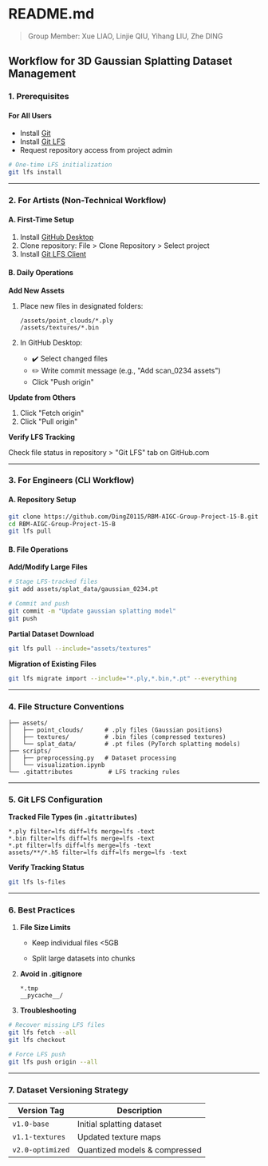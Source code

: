 # README.md

> Group Member: Xue LIAO, Linjie QIU, Yihang LIU, Zhe DING

## Workflow for 3D Gaussian Splatting Dataset Management

### 1. Prerequisites
#### For All Users
- Install [Git](https://git-scm.com/)
- Install [Git LFS](https://git-lfs.com/)
- Request repository access from project admin

```bash
# One-time LFS initialization
git lfs install
```

---

### 2. For Artists (Non-Technical Workflow)
#### A. First-Time Setup
1. Install [GitHub Desktop](https://desktop.github.com/)
2. Clone repository: File > Clone Repository > Select project
3. Install [Git LFS Client](https://git-lfs.com/)

#### B. Daily Operations
**Add New Assets**

1. Place new files in designated folders:
   ```
   /assets/point_clouds/*.ply
   /assets/textures/*.bin
   ```
2. In GitHub Desktop:

   - ✔️ Select changed files
   - ✏️ Write commit message (e.g., "Add scan_0234 assets")
   - Click "Push origin"


**Update from Others**

1. Click "Fetch origin"
2. Click "Pull origin"

**Verify LFS Tracking**

Check file status in repository > "Git LFS" tab on GitHub.com

---

### 3. For Engineers (CLI Workflow)
#### A. Repository Setup
```bash
git clone https://github.com/DingZ0115/RBM-AIGC-Group-Project-15-B.git
cd RBM-AIGC-Group-Project-15-B
git lfs pull
```

#### B. File Operations
**Add/Modify Large Files**

```bash
# Stage LFS-tracked files
git add assets/splat_data/gaussian_0234.pt

# Commit and push
git commit -m "Update gaussian splatting model"
git push
```

**Partial Dataset Download**

```bash
git lfs pull --include="assets/textures"
```

**Migration of Existing Files**

```bash
git lfs migrate import --include="*.ply,*.bin,*.pt" --everything
```

---

### 4. File Structure Conventions
```
├── assets/
│   ├── point_clouds/      # .ply files (Gaussian positions)
│   ├── textures/          # .bin files (compressed textures)
│   └── splat_data/        # .pt files (PyTorch splatting models)
├── scripts/
│   ├── preprocessing.py   # Dataset processing
│   └── visualization.ipynb
└── .gitattributes          # LFS tracking rules
```

---

### 5. Git LFS Configuration
**Tracked File Types (in `.gitattributes`)**

```
*.ply filter=lfs diff=lfs merge=lfs -text
*.bin filter=lfs diff=lfs merge=lfs -text
*.pt filter=lfs diff=lfs merge=lfs -text
assets/**/*.h5 filter=lfs diff=lfs merge=lfs -text
```

**Verify Tracking Status**

```bash
git lfs ls-files
```

---

### 6. Best Practices
1. **File Size Limits**

   - Keep individual files <5GB

   - Split large datasets into chunks

2. **Avoid in .gitignore**
   ```plaintext
   *.tmp
   __pycache__/
   ```

3. **Troubleshooting**
```bash
# Recover missing LFS files
git lfs fetch --all
git lfs checkout

# Force LFS push
git lfs push origin --all
```

---

### 7. Dataset Versioning Strategy
| Version Tag      | Description                   |
| ---------------- | ----------------------------- |
| `v1.0-base`      | Initial splatting dataset     |
| `v1.1-textures`  | Updated texture maps          |
| `v2.0-optimized` | Quantized models & compressed |

